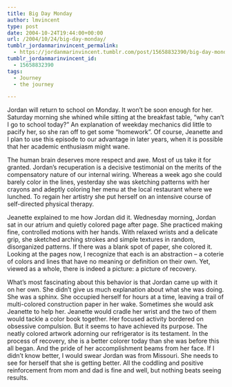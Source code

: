 ```yaml
---
title: Big Day Monday
author: lmvincent
type: post
date: 2004-10-24T19:44:00+00:00
url: /2004/10/24/big-day-monday/
tumblr_jordanmarinvincent_permalink:
  - https://jordanmarinvincent.tumblr.com/post/15658832390/big-day-monday
tumblr_jordanmarinvincent_id:
  - 15658832390
tags:
  - Journey
  - the journey

---
```

Jordan will return to school on Monday. It won&rsquo;t be soon enough for her. Saturday morning she whined while sitting at the breakfast table, &ldquo;why can&rsquo;t I go to school today?&rdquo; An explanation of weekday mechanics did little to pacify her, so she ran off to get some &ldquo;homework&rdquo;. Of course, Jeanette and I plan to use this episode to our advantage in later years, when it is possible that her academic enthusiasm might wane.<a name="more"></a>

The human brain deserves more respect and awe. Most of us take it for granted. Jordan&rsquo;s recuperation is a decisive testimonial on the merits of the compensatory nature of our internal wiring. Whereas a week ago she could barely color in the lines, yesterday she was sketching patterns with her crayons and adeptly coloring her menu at the local restaurant where we lunched. To regain her artistry she put herself on an intensive course of self-directed physical therapy.

Jeanette explained to me how Jordan did it. Wednesday morning, Jordan sat in our atrium and quietly colored page after page. She practiced making fine, controlled motions with her hands. With relaxed wrists and a delicate grip, she sketched arching strokes and simple textures in random, disorganized patterns. If there was a blank spot of paper, she colored it. Looking at the pages now, I recognize that each is an abstraction &#8211; a coterie of colors and lines that have no meaning or definition on their own. Yet, viewed as a whole, there is indeed a picture: a picture of recovery.

What&rsquo;s most fascinating about this behavior is that Jordan came up with it on her own. She didn&rsquo;t give us much explanation about what she was doing. She was a sphinx. She occupied herself for hours at a time, leaving a trail of multi-colored construction paper in her wake. Sometimes she would ask Jeanette to help her. Jeanette would cradle her wrist and the two of them would tackle a color book together. Her focused activity bordered on obsessive compulsion. But it seems to have achieved its purpose. The neatly colored artwork adorning our refrigerator is its testament. In the process of recovery, she is a better colorer today than she was before this all began. And the pride of her accomplishment beams from her face. If I didn&rsquo;t know better, I would swear Jordan was from Missouri. She needs to see for herself that she is getting better. All the coddling and positive reinforcement from mom and dad is fine and well, but nothing beats seeing results.

<div class="blogger-post-footer">
  <img loading="lazy" width="1" height="1" src="https://blogger.googleusercontent.com/tracker/9039099668816362935-5405547723449246626?l=jordansjourney2.blogspot.com" alt="" />
</div>